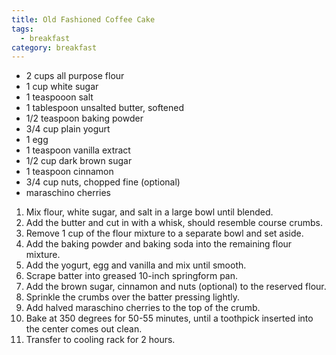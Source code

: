 ```yaml
---
title: Old Fashioned Coffee Cake
tags:
  - breakfast
category: breakfast
---
```


- 2 cups all purpose flour
- 1 cup white sugar
- 1 teaspooon salt
- 1 tablespoon unsalted butter, softened
- 1/2 teaspoon baking powder
- 3/4 cup plain yogurt
- 1 egg
- 1 teaspoon vanilla extract
- 1/2 cup dark brown sugar
- 1 teaspoon cinnamon
- 3/4 cup nuts, chopped fine (optional)
- maraschino cherries

1. Mix flour, white sugar, and salt in a large bowl until blended.
2. Add the butter and cut in with a whisk, should resemble course crumbs.
3. Remove 1 cup of the flour mixture to a separate bowl and set aside.
4. Add the baking powder and baking soda into the remaining flour mixture.
5. Add the yogurt, egg and vanilla and mix until smooth.
6. Scrape batter into greased 10-inch springform pan.
7. Add the brown sugar, cinnamon and nuts (optional) to the reserved flour.
8. Sprinkle the crumbs over the batter pressing lightly.
9. Add halved maraschino cherries to the top of the crumb.
10. Bake at 350 degrees for 50-55 minutes, until a toothpick inserted into the center comes out clean.
11. Transfer to cooling rack for 2 hours.
